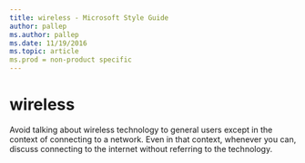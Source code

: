```yaml
---
title: wireless - Microsoft Style Guide
author: pallep
ms.author: pallep
ms.date: 11/19/2016
ms.topic: article
ms.prod = non-product specific
---
```


# wireless

Avoid
talking about wireless technology to general users except in the
context of connecting to a network. Even in that context, whenever
you can, discuss connecting to the internet without referring to the
technology. 
